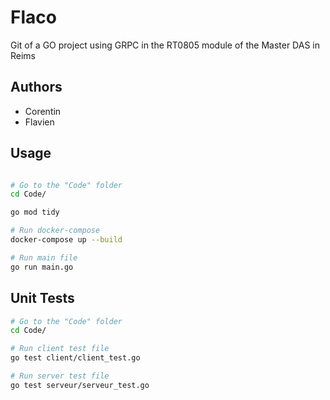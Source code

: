 
# Flaco

Git of a GO project using GRPC in the RT0805 module of the Master DAS in Reims

## Authors

- Corentin
- Flavien


## Usage



```bash

# Go to the "Code" folder
cd Code/

go mod tidy

# Run docker-compose
docker-compose up --build

# Run main file
go run main.go
```

## Unit Tests



```bash
# Go to the "Code" folder
cd Code/

# Run client test file
go test client/client_test.go

# Run server test file
go test serveur/serveur_test.go
```
